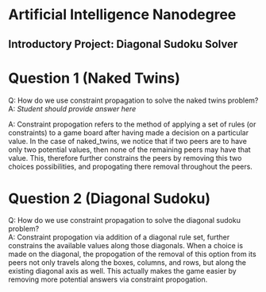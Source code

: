 # Artificial Intelligence Nanodegree
## Introductory Project: Diagonal Sudoku Solver

# Question 1 (Naked Twins)
Q: How do we use constraint propagation to solve the naked twins problem?  
A: *Student should provide answer here*

A:  Constraint propogation refers to the method of applying a set of rules (or constraints) to a game board after having made a decision on a particular value.  In the case of naked_twins, we notice that if two peers are to have only two potential values, then none of the remaining peers may have that value.  This, therefore further constrains the peers by removing this two choices possibilities, and propogating there removal throughout the peers. 

# Question 2 (Diagonal Sudoku)
Q: How do we use constraint propagation to solve the diagonal sudoku problem?  
A: Constraint propogation via addition of a diagonal rule set, further constrains the available values along those diagonals.  When a choice is made on the diagonal, the propogation of the removal of this option from its peers not only travels along the boxes, columns, and rows, but along the existing diagonal axis as well.  This actually makes the game easier by removing more potential answers via constraint propogation.
